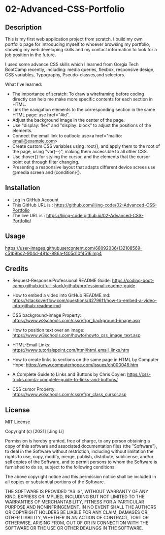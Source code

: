 # 02-Advanced-CSS-Portfolio

## Description

This is my first web application project from scratch. I build my own portfolio page for introducing myself to whoever browsing my portfolio, showing my web developing skills and my contact information to look for a job position in the future.

I used some advance CSS skills which I learned from Gorgia Tech BootCamp recently, including: media queries, flexbox, responsive design, CSS variables, Typography, Pseudo-classes,and selectors.

What I've learned:

* The importance of scratch: To draw a wireframing before coding directly can help me make more specific contents for each section in HTML.
* Link the navigation elements to the corresponding section in the same HTML page: use href="#id". 
* Adjust the background image in the center of the page.
* Use "display: flex" and "display: block" to adjust the positions of the elements.
* Connect the email link to outlook: use<a href="mailto: email@example.com></a>
* Create custom CSS variables using :root{}, and apply them to the root of the page, using "var(--)", making them accessible to all other CSS.
* Use :hover{} for styling the cursor, and the elements that the cursor point out through filter changing.
* Presenting a responsive layout that adapts different device screes use @media screen and (condition){}.

## Installation

* Log in GitHub Account
* This GitHub URL is : https://github.com/lijing-code/02-Advanced-CSS-Portfolio 
* The live URL is : https://lijing-code.github.io/02-Advanced-CSS-Portfolio/

## Usage



https://user-images.githubusercontent.com/68092036/132108569-c51b9bc2-904d-481c-886a-f405d10f4516.mp4


    
## Credits

* Request-Response:Professional README Guide: https://coding-boot-camp.github.io/full-stack/github/professional-readme-guide 

* How to embed a video into GitHub README.md: https://stackoverflow.com/questions/4279611/how-to-embed-a-video-into-github-readme-md

* CSS background-image Property: https://www.w3schools.com/cssref/pr_background-image.asp

* How to position text over an image: https://www.w3schools.com/howto/howto_css_image_text.asp

* HTML-Email Links: https://www.tutorialspoint.com/html/html_email_links.htm

* How to create links to sections on the same page in HTML by Computer Hope:  https://www.computerhope.com/issues/ch000049.htm

* A Complete Guide to Links and Buttons by Chris Coyier: https://css-tricks.com/a-complete-guide-to-links-and-buttons/

* CSS cursor Property: https://www.w3schools.com/cssref/pr_class_cursor.asp

## License
MIT License

Copyright (c) [2021] [Jing Li]

Permission is hereby granted, free of charge, to any person obtaining a copy
of this software and associated documentation files (the "Software"), to deal
in the Software without restriction, including without limitation the rights
to use, copy, modify, merge, publish, distribute, sublicense, and/or sell
copies of the Software, and to permit persons to whom the Software is
furnished to do so, subject to the following conditions:

The above copyright notice and this permission notice shall be included in all
copies or substantial portions of the Software.

THE SOFTWARE IS PROVIDED "AS IS", WITHOUT WARRANTY OF ANY KIND, EXPRESS OR
IMPLIED, INCLUDING BUT NOT LIMITED TO THE WARRANTIES OF MERCHANTABILITY,
FITNESS FOR A PARTICULAR PURPOSE AND NONINFRINGEMENT. IN NO EVENT SHALL THE
AUTHORS OR COPYRIGHT HOLDERS BE LIABLE FOR ANY CLAIM, DAMAGES OR OTHER
LIABILITY, WHETHER IN AN ACTION OF CONTRACT, TORT OR OTHERWISE, ARISING FROM,
OUT OF OR IN CONNECTION WITH THE SOFTWARE OR THE USE OR OTHER DEALINGS IN THE
SOFTWARE.
